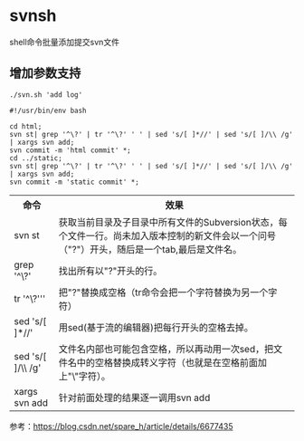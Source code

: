 # svnsh
shell命令批量添加提交svn文件

## 增加参数支持

```
./svn.sh 'add log'
```


```
#!/usr/bin/env bash

cd html;
svn st| grep '^\?' | tr '^\?' ' ' | sed 's/[ ]*//' | sed 's/[ ]/\\ /g' | xargs svn add;
svn commit -m 'html commit' *;
cd ../static;
svn st| grep '^\?' | tr '^\?' ' ' | sed 's/[ ]*//' | sed 's/[ ]/\\ /g' | xargs svn add;
svn commit -m 'static commit' *;
```

<table>
	<tr>
		<th>命令</th>
		<th>效果</th>
	</tr>
	<tr>
		<td>svn st</td>
		<td>获取当前目录及子目录中所有文件的Subversion状态，每个文件一行。尚未加入版本控制的新文件会以一个问号（"?"）开头，随后是一个tab,最后是文件名。</td>
	</tr>
	<tr>
		<td>grep '^\?'</td>
		<td>找出所有以"?"开头的行。</td>
	</tr>
	<tr>
		<td>tr '^\?'''</td>
		<td>把"?"替换成空格（tr命令会把一个字符替换为另一个字符）</td>
	</tr>
	<tr>
		<td>sed 's/[ ]*//'</td>
		<td>用sed(基于流的编辑器)把每行开头的空格去掉。</td>
	</tr>
	<tr>
		<td>sed 's/[ ]/\\ /g'</td>
		<td>文件名内部也可能包含空格，所以再动用一次sed，把文件名中的空格替换成转义字符（也就是在空格前面加上"\"字符）。</td>
	</tr>
	<tr>
		<td>xargs svn add</td>
		<td>针对前面处理的结果逐一调用svn add</td>
	</tr>
</table>



参考：https://blog.csdn.net/spare_h/article/details/6677435
